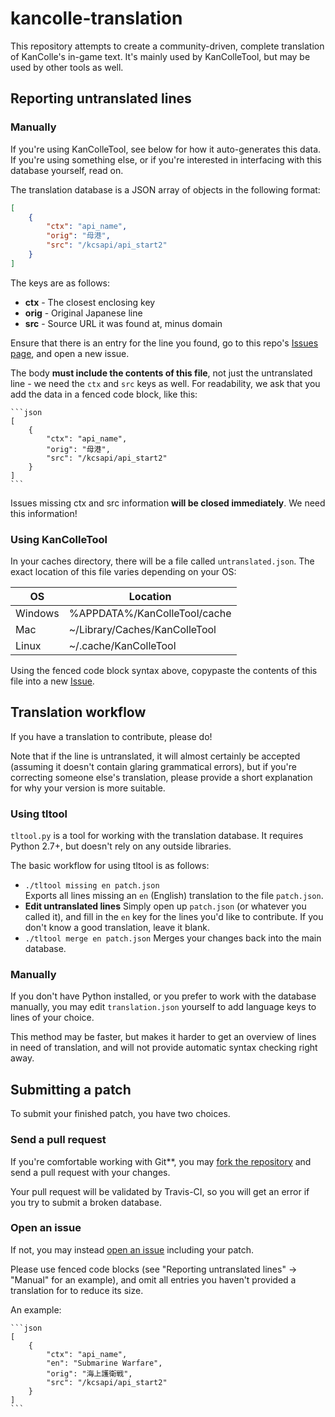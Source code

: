 kancolle-translation
====================

This repository attempts to create a community-driven, complete translation of KanColle's in-game text. It's mainly used by KanColleTool, but may be used by other tools as well.

Reporting untranslated lines
----------------------------

### Manually

If you're using KanColleTool, see below for how it auto-generates this data.  
If you're using something else, or if you're interested in interfacing with this database yourself, read on.

The translation database is a JSON array of objects in the following format:

```json
[
    {
        "ctx": "api_name",
        "orig": "母港",
        "src": "/kcsapi/api_start2"
    }
]
```

The keys are as follows:

* __ctx__ - The closest enclosing key
* __orig__ - Original Japanese line
* __src__ - Source URL it was found at, minus domain

Ensure that there is an entry for the line you found, go to this repo's [Issues page](https://github.com/KanColleTool/kancolle-translation/issues), and open a new issue.

The body __must include the contents of this file__, not just the untranslated line - we need the `ctx` and `src` keys as well. For readability, we ask that you add the data in a fenced code block, like this:

    ```json
    [
        {
            "ctx": "api_name",
            "orig": "母港",
            "src": "/kcsapi/api_start2"
        }
    ]
    ```

Issues missing ctx and src information __will be closed immediately__. We need this information!

### Using KanColleTool

In your caches directory, there will be a file called `untranslated.json`. The exact location of this file varies depending on your OS:

OS      | Location
------- | ------------------------------
Windows | %APPDATA%/KanColleTool/cache
Mac     | ~/Library/Caches/KanColleTool
Linux   | ~/.cache/KanColleTool

Using the fenced code block syntax above, copypaste the contents of this file into a new [Issue](https://github.com/KanColleTool/kancolle-translation/issues).

Translation workflow
--------------------

If you have a translation to contribute, please do!

Note that if the line is untranslated, it will almost certainly be accepted (assuming it doesn't contain glaring grammatical errors), but if you're correcting someone else's translation, please provide a short explanation for why your version is more suitable.

### Using tltool

`tltool.py` is a tool for working with the translation database. It requires Python 2.7+, but doesn't rely on any outside libraries.

The basic workflow for using tltool is as follows:

* `./tltool missing en patch.json`  
  Exports all lines missing an `en` (English) translation to the file `patch.json`.
* __Edit untranslated lines__
  Simply open up `patch.json` (or whatever you called it), and fill in the `en` key for the lines you'd like to contribute. If you don't know a good translation, leave it blank.
* `./tltool merge en patch.json`
  Merges your changes back into the main database.

### Manually

If you don't have Python installed, or you prefer to work with the database manually, you may edit `translation.json` yourself to add language keys to lines of your choice.

This method may be faster, but makes it harder to get an overview of lines in need of translation, and will not provide automatic syntax checking right away.

Submitting a patch
------------------

To submit your finished patch, you have two choices.

### Send a pull request
If you're comfortable working with Git**, you may [fork the repository](https://help.github.com/articles/fork-a-repo/) and send a pull request with your changes.

Your pull request will be validated by Travis-CI, so you will get an error if you try to submit a broken database.

### Open an issue
If not, you may instead [open an issue](https://github.com/KanColleTool/kancolle-translation/issues) including your patch.

Please use fenced code blocks (see "Reporting untranslated lines" -> "Manual" for an example), and omit all entries you haven't provided a translation for to reduce its size.

An example:

    ```json
    [
        {
            "ctx": "api_name",
            "en": "Submarine Warfare",
            "orig": "海上護衛戦",
            "src": "/kcsapi/api_start2"
        }
    ]
    ```
